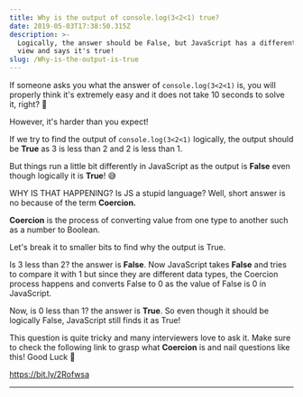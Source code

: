```yaml
---
title: Why is the output of console.log(3<2<1) true?
date: 2019-05-03T17:38:50.315Z
description: >-
  Logically, the answer should be False, but JavaScript has a different point of
  view and says it's true! 
slug: /Why-is-the-output-is-true
---
```

If someone asks you what the answer of `console.log(3<2<1)` is, you will properly think it's extremely easy and it does not take 10 seconds to solve it, right? 👀 

However, it's harder than you expect!

If we try to find the output of `console.log(3<2<1)` logically, the output should be **True** as 3 is less than 2 and 2 is less than 1. 

But things run a little bit differently in JavaScript as the output is **False** even though logically it is **True**! 😅

WHY IS THAT HAPPENING? Is JS a stupid language? Well, short answer is no because of the term **Coercion.**

**Coercion** is the process of converting value from one type to another such as a number to Boolean. 

Let's break it to smaller bits to find why the output is True. 

Is 3 less than 2? the answer is **False**. Now JavaScript takes **False** and tries to compare it with 1 but since they are different data types, the Coercion process happens and converts False to 0 as the value of False is 0 in JavaScript. 

Now, is 0 less than 1? the answer is **True**. So even though it should be logically False, JavaScript still finds it as True!

This question is quite tricky and many interviewers love to ask it. Make sure to check the following link to grasp what **Coercion** is and nail questions like this! Good Luck 💓

https://bit.ly/2Rofwsa



- - -
